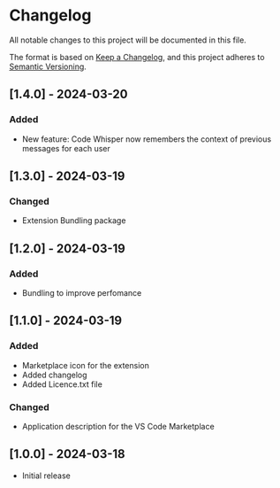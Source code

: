 # Changelog

All notable changes to this project will be documented in this file.

The format is based on [Keep a Changelog](https://keepachangelog.com/en/1.1.0/),
and this project adheres to [Semantic Versioning](https://semver.org/spec/v2.0.0.html).

## [1.4.0] - 2024-03-20

### Added

- New feature: Code Whisper now remembers the context of previous messages for each user

## [1.3.0] - 2024-03-19

### Changed

- Extension Bundling package

## [1.2.0] - 2024-03-19

### Added

- Bundling to improve perfomance

## [1.1.0] - 2024-03-19

### Added

- Marketplace icon for the extension
- Added changelog
- Added Licence.txt file

### Changed

- Application description for the VS Code Marketplace

## [1.0.0] - 2024-03-18

- Initial release